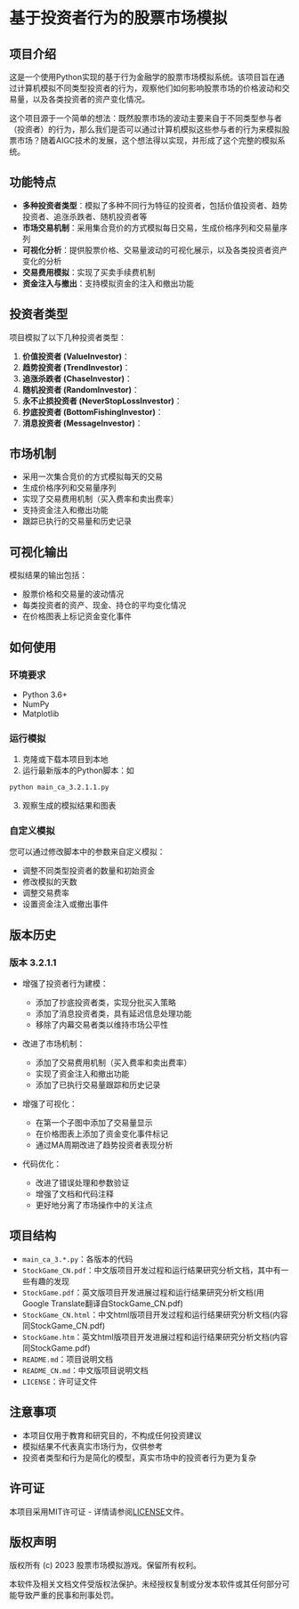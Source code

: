 # 基于投资者行为的股票市场模拟

## 项目介绍

这是一个使用Python实现的基于行为金融学的股票市场模拟系统。该项目旨在通过计算机模拟不同类型投资者的行为，观察他们如何影响股票市场的价格波动和交易量，以及各类投资者的资产变化情况。

这个项目源于一个简单的想法：既然股票市场的波动主要来自于不同类型参与者（投资者）的行为，那么我们是否可以通过计算机模拟这些参与者的行为来模拟股票市场？随着AIGC技术的发展，这个想法得以实现，并形成了这个完整的模拟系统。

## 功能特点

- **多种投资者类型**：模拟了多种不同行为特征的投资者，包括价值投资者、趋势投资者、追涨杀跌者、随机投资者等
- **市场交易机制**：采用集合竞价的方式模拟每日交易，生成价格序列和交易量序列
- **可视化分析**：提供股票价格、交易量波动的可视化展示，以及各类投资者资产变化的分析
- **交易费用模拟**：实现了买卖手续费机制
- **资金注入与撤出**：支持模拟资金的注入和撤出功能

## 投资者类型

项目模拟了以下几种投资者类型：

1. **价值投资者 (ValueInvestor)**：
2. **趋势投资者 (TrendInvestor)**：
3. **追涨杀跌者 (ChaseInvestor)**：
4. **随机投资者 (RandomInvestor)**：
5. **永不止损投资者 (NeverStopLossInvestor)**：
6. **抄底投资者 (BottomFishingInvestor)**：
7. **消息投资者 (MessageInvestor)**：

## 市场机制

- 采用一次集合竞价的方式模拟每天的交易
- 生成价格序列和交易量序列
- 实现了交易费用机制（买入费率和卖出费率）
- 支持资金注入和撤出功能
- 跟踪已执行的交易量和历史记录

## 可视化输出

模拟结果的输出包括：
- 股票价格和交易量的波动情况
- 每类投资者的资产、现金、持仓的平均变化情况
- 在价格图表上标记资金变化事件

## 如何使用

### 环境要求

- Python 3.6+
- NumPy
- Matplotlib

### 运行模拟

1. 克隆或下载本项目到本地
2. 运行最新版本的Python脚本：如
```bash
python main_ca_3.2.1.1.py
```
3. 观察生成的模拟结果和图表

### 自定义模拟

您可以通过修改脚本中的参数来自定义模拟：

- 调整不同类型投资者的数量和初始资金
- 修改模拟的天数
- 调整交易费率
- 设置资金注入或撤出事件

## 版本历史

### 版本 3.2.1.1

- 增强了投资者行为建模：
  - 添加了抄底投资者类，实现分批买入策略
  - 添加了消息投资者类，具有延迟信息处理功能
  - 移除了内幕交易者类以维持市场公平性

- 改进了市场机制：
  - 添加了交易费用机制（买入费率和卖出费率）
  - 实现了资金注入和撤出功能
  - 添加了已执行交易量跟踪和历史记录

- 增强了可视化：
  - 在第一个子图中添加了交易量显示
  - 在价格图表上添加了资金变化事件标记
  - 通过MA周期改进了趋势投资者表现分析

- 代码优化：
  - 改进了错误处理和参数验证
  - 增强了文档和代码注释
  - 更好地分离了市场操作中的关注点

## 项目结构

- `main_ca_3.*.py`：各版本的代码
- `StockGame_CN.pdf`：中文版项目开发过程和运行结果研究分析文档，其中有一些有趣的发现
- `StockGame.pdf`：英文版项目开发进展过程和运行结果研究分析文档(用Google Translate翻译自StockGame_CN.pdf)
- `StockGame_CN.html`：中文html版项目开发过程和运行结果研究分析文档(内容同StockGame_CN.pdf)
- `StockGame.htm`：英文html版项目开发进展过程和运行结果研究分析文档(内容同StockGame.pdf)
- `README.md`：项目说明文档
- `README_CN.md`：中文版项目说明文档
- `LICENSE`：许可证文件

## 注意事项

- 本项目仅用于教育和研究目的，不构成任何投资建议
- 模拟结果不代表真实市场行为，仅供参考
- 投资者类型和行为是简化的模型，真实市场中的投资者行为更为复杂

## 许可证

本项目采用MIT许可证 - 详情请参阅[LICENSE](LICENSE)文件。

## 版权声明

版权所有 (c) 2023 股票市场模拟游戏。保留所有权利。

本软件及相关文档文件受版权法保护。未经授权复制或分发本软件或其任何部分可能导致严重的民事和刑事处罚。